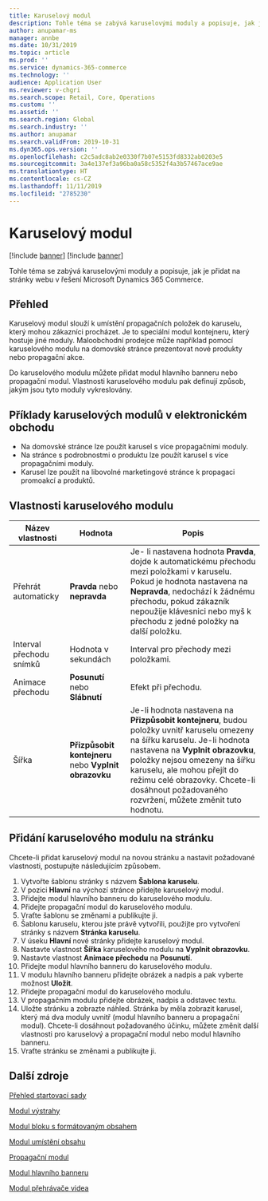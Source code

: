 ```yaml
---
title: Karuselový modul
description: Tohle téma se zabývá karuselovými moduly a popisuje, jak je přidat na stránky webu v řešení Microsoft Dynamics 365 Commerce.
author: anupamar-ms
manager: annbe
ms.date: 10/31/2019
ms.topic: article
ms.prod: ''
ms.service: dynamics-365-commerce
ms.technology: ''
audience: Application User
ms.reviewer: v-chgri
ms.search.scope: Retail, Core, Operations
ms.custom: ''
ms.assetid: ''
ms.search.region: Global
ms.search.industry: ''
ms.author: anupamar
ms.search.validFrom: 2019-10-31
ms.dyn365.ops.version: ''
ms.openlocfilehash: c2c5adc8ab2e0330f7b07e5153fd8332ab0203e5
ms.sourcegitcommit: 3a4e137ef3a96ba0a58c5352f4a3b57467ace9ae
ms.translationtype: HT
ms.contentlocale: cs-CZ
ms.lasthandoff: 11/11/2019
ms.locfileid: "2785230"
---
```

# <a name="carousel-module"></a>Karuselový modul

[!include [banner](includes/preview-banner.md)]
[!include [banner](includes/banner.md)]

Tohle téma se zabývá karuselovými moduly a popisuje, jak je přidat na stránky webu v řešení Microsoft Dynamics 365 Commerce.

## <a name="overview"></a>Přehled

Karuselový modul slouží k umístění propagačních položek do karuselu, který mohou zákazníci procházet. Je to speciální modul kontejneru, který hostuje jiné moduly. Maloobchodní prodejce může například pomocí karuselového modulu na domovské stránce prezentovat nové produkty nebo propagační akce.

Do karuselového modulu můžete přidat modul hlavního banneru nebo propagační modul. Vlastnosti karuselového modulu pak definují způsob, jakým jsou tyto moduly vykreslovány.

## <a name="examples-of-carousel-modules-in-e-commerce"></a>Příklady karuselových modulů v elektronickém obchodu

- Na domovské stránce lze použít karusel s více propagačními moduly.
- Na stránce s podrobnostmi o produktu lze použít karusel s více propagačními moduly.
- Karusel lze použít na libovolné marketingové stránce k propagaci promoakcí a produktů.

## <a name="carousel-module-properties"></a>Vlastnosti karuselového modulu

| Název vlastnosti             | Hodnota                                | Popis |
|---------------------------|--------------------------------------|-------------|
| Přehrát automaticky                  | **Pravda** nebo **nepravda**                | Je- li nastavena hodnota **Pravda**, dojde k automatickému přechodu mezi položkami v karuselu. Pokud je hodnota nastavena na **Nepravda**, nedochází k žádnému přechodu, pokud zákazník nepoužije klávesnici nebo myš k přechodu z jedné položky na další položku. |
| Interval přechodu snímků | Hodnota v sekundách                   | Interval pro přechody mezi položkami. |
| Animace přechodu      | **Posunutí** nebo **Slábnutí**                | Efekt při přechodu. |
| Šířka                     | **Přizpůsobit kontejneru** nebo **Vyplnit obrazovku** | Je-li hodnota nastavena na **Přizpůsobit kontejneru**, budou položky uvnitř karuselu omezeny na šířku karuselu. Je-li hodnota nastavena na **Vyplnit obrazovku**, položky nejsou omezeny na šířku karuselu, ale mohou přejít do režimu celé obrazovky. Chcete-li dosáhnout požadovaného rozvržení, můžete změnit tuto hodnotu. |

## <a name="add-a-carousel-module-to-a-page"></a>Přidání karuselového modulu na stránku

Chcete-li přidat karuselový modul na novou stránku a nastavit požadované vlastnosti, postupujte následujícím způsobem.

1. Vytvořte šablonu stránky s názvem **Šablona karuselu**.
1. V pozici **Hlavní** na výchozí stránce přidejte karuselový modul.
1. Přidejte modul hlavního banneru do karuselového modulu.
1. Přidejte propagační modul do karuselového modulu.
1. Vraťte šablonu se změnami a publikujte ji. 
1. Šablonu karuselu, kterou jste právě vytvořili, použijte pro vytvoření stránky s názvem **Stránka karuselu**.
1. V úseku **Hlavní** nové stránky přidejte karuselový modul.
1. Nastavte vlastnost **Šířka** karuselového modulu na **Vyplnit obrazovku**. 
1. Nastavte vlastnost **Animace přechodu** na **Posunutí**.
1. Přidejte modul hlavního banneru do karuselového modulu.
1. V modulu hlavního banneru přidejte obrázek a nadpis a pak vyberte možnost **Uložit**.
1. Přidejte propagační modul do karuselového modulu.
1. V propagačním modulu přidejte obrázek, nadpis a odstavec textu.
1. Uložte stránku a zobrazte náhled. Stránka by měla zobrazit karusel, který má dva moduly uvnitř (modul hlavního banneru a propagační modul). Chcete-li dosáhnout požadovaného účinku, můžete změnit další vlastnosti pro karuselový a propagační modul nebo modul hlavního banneru.
1. Vraťte stránku se změnami a publikujte ji.

## <a name="additional-resources"></a>Další zdroje

[Přehled startovací sady](starter-kit-overview.md)

[Modul výstrahy](add-alert.md)

[Modul bloku s formátovaným obsahem](add-content-rich-block.md)

[Modul umístění obsahu](add-content-placement-modules.md)

[Propagační modul](add-feature-module.md)

[Modul hlavního banneru](add-hero-module.md)

[Modul přehrávače videa](add-video-player.md)
